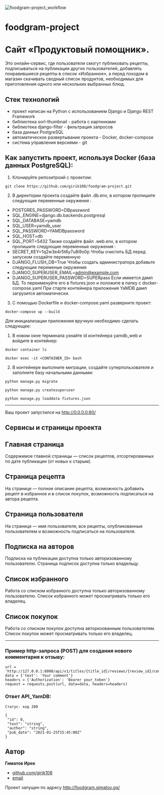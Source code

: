 ![foodgram-project_workflow](https://github.com/girik108/foodgram-project/actions/workflows/foodgram.yml/badge.svg)


# foodgram-project

# Сайт «Продуктовый помощник».
Это онлайн-сервис, где пользователи смогут публиковать рецепты, подписываться на публикации других пользователей, добавлять понравившиеся рецепты в список «Избранное», а перед походом в магазин скачивать сводный список продуктов, необходимых для приготовления одного или нескольких выбранных блюд.

## Стек технологий
- проект написан на Python с использованием Django и Django REST Framework
- библиотека sorl-thumbnail - работа с картинками
- библиотека django-filter - фильтрация запросов
- база данных PostgreSQL
- автоматическое развертывание проекта - Docker, docker-compose
- система управления версиями - git

## Как запустить проект, используя Docker (база данных PostgreSQL):
1) Клонируйте репозитроий с проектом:
```
git clone https://github.com/girik108/foodgram-project.git
```
2) В директории проекта создайте файл .db.env, в котором пропишите следующие переменные окружения :
 - POSTGRES_PASSWORD=DBpassword
 - SQL_ENGINE=django.db.backends.postgresql
 - SQL_DATABASE=yamdb
 - SQL_USER=yamdb_user
 - SQL_PASSWORD=YAMDBpassword
 - SQL_HOST=db
 - SQL_PORT=5432
 Также создайте файл .web.env, в котором пропишите следующие переменные окружения :
 - SECRET_KEY=1q2w3e4r5t6y7u8i9o0p 
 Чтобы очистить БД перед запуском создайте переменную 
 - DJANGO_FLUSH_DB=True
 Чтобы создать администратора добавьте следующие переменые окружения 
 - DJANGO_SUPERUSER_EMAIL=admin@example.com
 - DJANGO_SUPERUSER_PASSWORD=SUPERpass
 Если иммется дамп БД. То переименуйте его в fixtures.json и положите в папку с docker-compose.yaml
 При старте контейнера приложения YaMDB дамп загрузится автоматически.
 
3) С помощью Dockerfile и docker-compose.yaml разверните проект:
```
docker-compose up --build
```

Для инициализации приложения вручную необходимо сделать следующее:
1)  В новом окне терминала узнайте id контейнера yamdb_web и войдите в контейнер:
```
docker container ls
```
```
docker exec -it <CONTAINER_ID> bash
```
2) В контейнере выполните миграции, создайте суперпользователя и заполните базу начальными данными:
```
python manage.py migrate

python manage.py createsuperuser

python manage.py loaddata fixtures.json
```
_________________________________
Ваш проект запустился на http://0.0.0.0:80/


## Сервисы и страницы проекта

## Главная страница
Содержимое главной страницы — список рецептов, отсортированных по дате публикации (от новых к старым).
## Страница рецепта
На странице — полное описание рецепта, возможность добавить рецепт в избранное и в список покупок, возможность подписаться на автора рецепта.
## Страница пользователя
На странице — имя пользователя, все рецепты, опубликованные пользователем и возможность подписаться на пользователя.
## Подписка на авторов
Подписка на публикации доступна только авторизованному пользователю. Страница подписок доступна только владельцу.
## Список избранного
Работа со списком избранного доступна только авторизованному пользователю. Список избранного может просматривать только его владелец.
## Список покупок
Работа со списком покупок доступна авторизованным пользователям. Список покупок может просматривать только его владелец.

______________________________________________________________________
### Пример http-запроса (POST) для создания нового комментария к отзыву:
```
url = 'http://127.0.0.1:8000/api/v1/titles/{title_id}/reviews/{review_id}/comments/'
data = {'text': 'Your comment'}
headers = {'Authorization': 'Bearer your_token'}
request = requests.post(url, data=data, headers=headers)
```
### Ответ API_YamDB:
```
Статус- код 200

{
 "id": 0,
 "text": "string",
 "author": "string",
 "pub_date": "2021-01-25T15:45:00Z"
}
```
## Автор

**Гиматов Ирек**

* [github.com/girik108](https://github.com/girik108)
* [email](mailto:gimatovig@yandex.ru)

Проект запущен по адресу http://foodgram.gimatov.gq/
